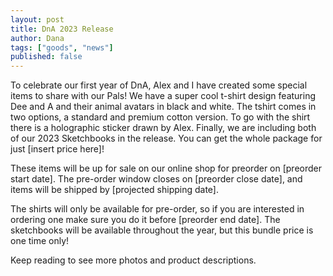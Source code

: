 ```yaml
---
layout: post
title: DnA 2023 Release
author: Dana
tags: ["goods", "news"]
published: false
---
```


To celebrate our first year of DnA, Alex and I have created some special items to share with our Pals! We have a super cool t-shirt design featuring Dee and A and their animal avatars in black and white. The tshirt comes in two options, a standard and premium cotton version. To go with the shirt there is a holographic sticker drawn by Alex. Finally, we are including both of our 2023 Sketchbooks in the release. You can get the whole package for just [insert price here]!

These items will be up for sale on our online shop for preorder on [preorder start date]. The pre-order window closes on [preorder close date], and items will be shipped by [projected shipping date].

The shirts will only be available for pre-order, so if you are interested in ordering one make sure you do it before [preorder end date]. The sketchbooks will be available throughout the year, but this bundle price is one time only!

Keep reading to see more photos and product descriptions.

<!--more-->
